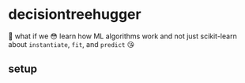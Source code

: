 # decisiontreehugger

:see_no_evil: what if we :flushed: learn how ML algorithms work and not just scikit-learn about `instantiate`, `fit`, and `predict` :kissing_heart:

## setup

